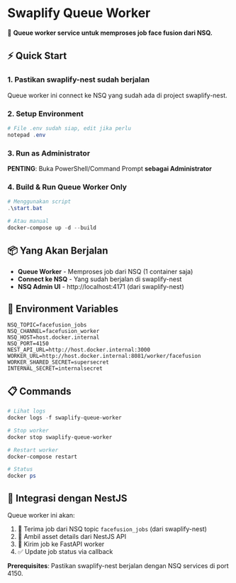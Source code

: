# Swaplify Queue Worker

🚀 **Queue worker service untuk memproses job face fusion dari NSQ.**

## ⚡ Quick Start

### 1. Pastikan swaplify-nest sudah berjalan
Queue worker ini connect ke NSQ yang sudah ada di project swaplify-nest.

### 2. Setup Environment
```powershell
# File .env sudah siap, edit jika perlu
notepad .env
```

### 3. Run as Administrator
**PENTING**: Buka PowerShell/Command Prompt **sebagai Administrator**

### 4. Build & Run Queue Worker Only
```powershell
# Menggunakan script
.\start.bat

# Atau manual
docker-compose up -d --build
```

## 📦 Yang Akan Berjalan

- **Queue Worker** - Memproses job dari NSQ (1 container saja)
- **Connect ke NSQ** - Yang sudah berjalan di swaplify-nest
- **NSQ Admin UI** - http://localhost:4171 (dari swaplify-nest)

## 🔧 Environment Variables

```env
NSQ_TOPIC=facefusion_jobs
NSQ_CHANNEL=facefusion_worker
NSQ_HOST=host.docker.internal
NSQ_PORT=4150
NEST_API_URL=http://host.docker.internal:3000
WORKER_URL=http://host.docker.internal:8081/worker/facefusion
WORKER_SHARED_SECRET=supersecret
INTERNAL_SECRET=internalsecret
```

## 📋 Commands

```powershell
# Lihat logs
docker logs -f swaplify-queue-worker

# Stop worker
docker stop swaplify-queue-worker

# Restart worker
docker-compose restart

# Status
docker ps
```

## 🔗 Integrasi dengan NestJS

Queue worker ini akan:
1. 📨 Terima job dari NSQ topic `facefusion_jobs` (dari swaplify-nest)
2. 🔄 Ambil asset details dari NestJS API
3. 🚀 Kirim job ke FastAPI worker
4. ✅ Update job status via callback

**Prerequisites**: Pastikan swaplify-nest berjalan dengan NSQ services di port 4150.
